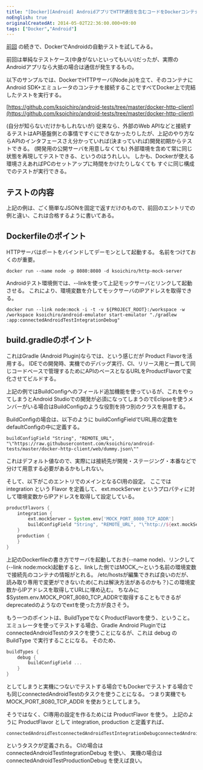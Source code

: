 ```yaml
---
title: "[Docker][Android] AndroidアプリでHTTP通信を含むコードをDockerコンテナ内で完結させて自動テスト"
noEnglish: true
originalCreatedAt: 2014-05-02T22:36:00.000+09:00
tags: ["Docker","Android"]
---
```

[前回](/ja/post/2014/05/dockerandroid-dockerandroidgradle/) の続きで、DockerでAndroidの自動テストを試してみる。

前回は単純なテストケース(中身がないといってもいい)だったが、実際のAndroidアプリなら大抵の場合は通信が発生するもの。
<!--more-->

以下のサンプルでは、DockerでHTTPサーバ(Node.js)を立て、そのコンテナにAndroid SDK+エミュレータのコンテナを接続することですべてDocker上で完結したテストを実行する。

[https://github.com/ksoichiro/android-tests/tree/master/docker-http-client](https://github.com/ksoichiro/android-tests/tree/master/docker-http-client)

(自分が知らないだけかもしれないが)
従来なら、外部のWeb APIなどと接続するテストはAPI基盤側との事情ですぐにできなかったりしたが、上記のやり方ならAPIのインタフェースさえ分かっていれば(決まっていれば)開発初期からテストできる。
(開発用の公開サーバを用意しなくても)
外部環境を含めて常に同じ状態を再現してテストできる、というのはうれしい。
しかも、Dockerが使える環境さえあればPCのセットアップに時間をかけたりしなくても すぐに同じ構成でのテストが実行できる。

## テストの内容

上記の例は、ごく簡単なJSONを固定で返すだけのもので、前回のエントリでの例と違い、これは合格するように書いてある。

## Dockerfileのポイント

HTTPサーバはポートをバインドしてデーモンとして起動する。
名前をつけておくのが重要。

```
docker run --name node -p 8080:8080 -d ksoichiro/http-mock-server
```

Androidテスト環境側では、--linkを使って上記モックサーバとリンクして起動させる。
これにより、環境変数を介してモックサーバのIPアドレスを取得できる。

```
docker run --link node:mock -i -t -v ${PROJECT_ROOT}:/workspace -w /workspace ksoichiro/android-emulator start-emulator "./gradlew :app:connectedAndroidTestIntegrationDebug"
```

## build.gradleのポイント

これはGradle (Android Plugin)ならでは、という感じだが Product Flavorを活用する。
IDEでの開発時、実機でのデバッグ実行、CI、リリース用と一貫して同じコードベースで管理するためにAPIのベースとなるURLをProductFlavorで変化させてビルドする。

上記の例ではBuildConfigへのフィールド追加機能を使っているが、これをやってしまうとAndroid Studioでの開発が必須になってしまうのでEclipseを使うメンバーがいる場合はBuildConfigのような役割を持つ別のクラスを用意する。

BuildConfigの場合は、以下のように buildConfigFieldでURL用の定数をdefaultConfigの中に定義する。

```
buildConfigField "String", "REMOTE_URL", "\"https://raw.githubusercontent.com/ksoichiro/android-tests/master/docker-http-client/web/dummy.json\""
```

これはデフォルト値なので、実際には接続先が開発・ステージング・本番などで分けて用意する必要があるかもしれない。

そして、以下がこのエントリでのメインとなるCI用の設定。
ここでは integration という Flavor を定義して、 ext.mockServer というプロパティに対して環境変数からIPアドレスを取得して設定している。

```groovy
productFlavors {
    integration {
        ext.mockServer = System.env['MOCK_PORT_8080_TCP_ADDR']
        buildConfigField "String", "REMOTE_URL", "\"http://${ext.mockServer}:8080\""
    }
    production {
    }
}
```

上記のDockerfileの書き方でサーバを起動しておき(--name node)、リンクして(--link node:mock)起動すると、linkした側ではMOCK\_〜という名前の環境変数で接続先のコンテナの情報がとれる。
/etc/hostsが編集できれば良いのだが、読み取り専用で変更ができないため(これは解決方法があるのかも？)この環境変数からIPアドレスを取得してURLに埋め込む。
ちなみに $System.env.MOCK\_PORT\_8080\_TCP\_ADDRで取得することもできるがdeprecatedのようなのでextを使った方が良さそう。

もう一つのポイントは、BuildTypeでなくProductFlavorを使う、ということ。
エミュレータを使ってテストする場合、Gradle Android PluginではconnectedAndroidTestのタスクを使うことになるが、これは debug の BuildType で実行することになる。
そのため、

```groovy
buildTypes {
    debug {
        buildConfigField ...
    }
}
```

としてしまうと実機につないでテストする場合でもDockerでテストする場合でも同じconnectedAndroidTestのタスクを使うことになる。
つまり実機でも MOCK\_PORT\_8080\_TCP\_ADDR を使おうとしてしまう。

そうではなく、CI専用の設定を作るためには ProductFlavor を使う。
上記のように ProductFlavor として integration, production と定義すれば、

```
connectedAndroidTestconnectedAndroidTestIntegrationDebugconnectedAndroidTestProductionDebug
```

というタスクが定義される。
CIの場合は connectedAndroidTestIntegrationDebug を使い、
実機の場合は connectedAndroidTestProductionDebug を使えば良い。
